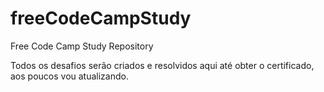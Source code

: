 # freeCodeCampStudy

Free Code Camp Study Repository

Todos os desafios serão criados e resolvidos aqui até obter o certificado, aos poucos vou atualizando.
